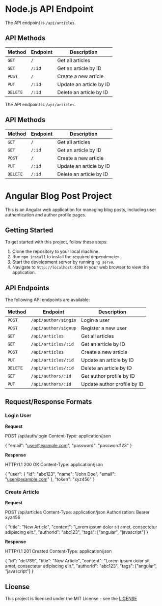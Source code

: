 # Node.js API Endpoint

The API endpoint is `/api/articles`.

## API Methods

| Method | Endpoint | Description |
|--------|----------|-------------|
| `GET`  | `/`      | Get all articles |
| `GET`  | `/:id`   | Get an article by ID |
| `POST` | `/`      | Create a new article |
| `PUT`  | `/:id`   | Update an article by ID |
| `DELETE` | `/:id`   | Delete an article by ID |


The API endpoint is `/api/articles`.

## API Methods

| Method | Endpoint | Description |
|--------|----------|-------------|
| `GET`  | `/`      | Get all articles |
| `GET`  | `/:id`   | Get an article by ID |
| `POST` | `/`      | Create a new article |
| `PUT`  | `/:id`   | Update an article by ID |
| `DELETE` | `/:id`   | Delete an article by ID |








# Angular Blog Post Project

This is an Angular web application for managing blog posts, including user authentication and author profile pages.

## Getting Started

To get started with this project, follow these steps:

1. Clone the repository to your local machine.
2. Run `npm install` to install the required dependencies.
3. Start the development server by running `ng serve`.
4. Navigate to `http://localhost:4200` in your web browser to view the application.

## API Endpoints

The following API endpoints are available:

| Method | Endpoint | Description |
|--------|----------|-------------|
| `POST` | `/api/author/singin` | Login a user |
| `POST` | `/api/author/signup` | Register a new user |
| `GET`  | `/api/articles` | Get all articles |
| `GET`  | `/api/articles/:id` | Get an article by ID |
| `POST` | `/api/articles` | Create a new article |
| `PUT`  | `/api/articles/:id` | Update an article by ID |
| `DELETE` | `/api/articles/:id` | Delete an article by ID |
| `GET`  | `/api/authors/:id` | Get author profile by ID |
| `PUT`  | `/api/authors/:id` | Update author profile by ID |

## Request/Response Formats

### Login User

**Request**

POST /api/auth/login
Content-Type: application/json

{
"email": "user@example.com",
"password": "password123"
}



**Response**

HTTP/1.1 200 OK
Content-Type: application/json

{
"user": {
"id": "abc123",
"name": "John Doe",
"email": "user@example.com"
},
"token": "xyz456"
}

### Create Article

**Request**

POST /api/articles
Content-Type: application/json
Authorization: Bearer xyz456

{
"title": "New Article",
"content": "Lorem ipsum dolor sit amet, consectetur adipiscing elit.",
"authorId": "abc123",
"tags": ["angular", "javascript"]
}


**Response**

HTTP/1.1 201 Created
Content-Type: application/json

{
"id": "def789",
"title": "New Article",
"content": "Lorem ipsum dolor sit amet, consectetur adipiscing elit.",
"authorId": "abc123",
"tags": ["angular", "javascript"]
}


## License

This project is licensed under the MIT License - see the [LICENSE](LICENSE)
